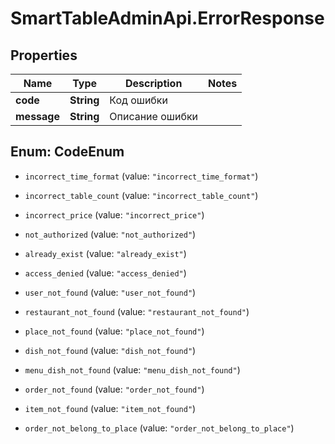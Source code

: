# SmartTableAdminApi.ErrorResponse

## Properties

Name | Type | Description | Notes
------------ | ------------- | ------------- | -------------
**code** | **String** | Код ошибки | 
**message** | **String** | Описание ошибки | 



## Enum: CodeEnum


* `incorrect_time_format` (value: `"incorrect_time_format"`)

* `incorrect_table_count` (value: `"incorrect_table_count"`)

* `incorrect_price` (value: `"incorrect_price"`)

* `not_authorized` (value: `"not_authorized"`)

* `already_exist` (value: `"already_exist"`)

* `access_denied` (value: `"access_denied"`)

* `user_not_found` (value: `"user_not_found"`)

* `restaurant_not_found` (value: `"restaurant_not_found"`)

* `place_not_found` (value: `"place_not_found"`)

* `dish_not_found` (value: `"dish_not_found"`)

* `menu_dish_not_found` (value: `"menu_dish_not_found"`)

* `order_not_found` (value: `"order_not_found"`)

* `item_not_found` (value: `"item_not_found"`)

* `order_not_belong_to_place` (value: `"order_not_belong_to_place"`)




